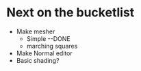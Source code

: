 # Next on the bucketlist
- Make mesher
  - Simple --DONE
  - marching squares
- Make Normal editor
- Basic shading?
